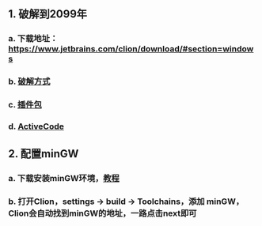 ## 1. 破解到2099年
### a. 下载地址：https://www.jetbrains.com/clion/download/#section=windows
### b. [破解方式](https://www.jb51.net/article/200548.htm)
### c. [插件包](../Idea破解/BetterIntelliJ.zip)
### d. [ActiveCode](../Idea破解/ActiveCode.txt)

## 2. 配置minGW
### a. 下载安装minGW环境，[教程](https://blog.csdn.net/jiqiren_dasheng/article/details/103775488)
### b. 打开Clion，settings -> build -> Toolchains，添加 minGW，Clion会自动找到minGW的地址，一路点击next即可
